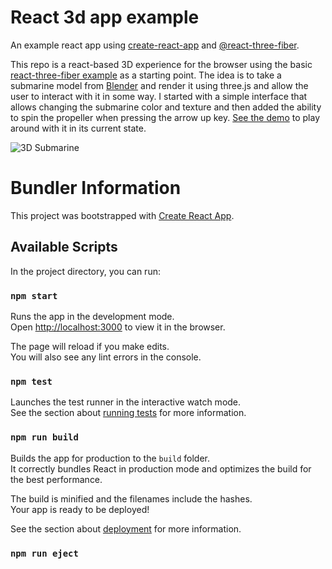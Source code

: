 # React 3d app example

An example react app using [create-react-app](https://github.com/facebook/create-react-app) and [@react-three-fiber](https://docs.pmnd.rs/react-three-fiber/getting-started/introduction).

This repo is a react-based 3D experience for the browser using the basic [react-three-fiber example](https://codesandbox.io/s/rrppl0y8l4) as a starting point. The idea is to take a submarine model from [Blender](https://www.blender.org/) and render it using three.js and allow the user to interact with it in some way. I started with a simple interface that allows changing the submarine color and texture and then added the ability to spin the propeller when pressing the arrow up key. [See the demo](https://mrjasonweaver.github.io/react-3d-app/) to play around with it in its current state.

![3D Submarine](./3d-sub.gif)


# Bundler Information

This project was bootstrapped with [Create React App](https://github.com/facebook/create-react-app).

## Available Scripts

In the project directory, you can run:

### `npm start`

Runs the app in the development mode.\
Open [http://localhost:3000](http://localhost:3000) to view it in the browser.

The page will reload if you make edits.\
You will also see any lint errors in the console.

### `npm test`

Launches the test runner in the interactive watch mode.\
See the section about [running tests](https://facebook.github.io/create-react-app/docs/running-tests) for more information.

### `npm run build`

Builds the app for production to the `build` folder.\
It correctly bundles React in production mode and optimizes the build for the best performance.

The build is minified and the filenames include the hashes.\
Your app is ready to be deployed!

See the section about [deployment](https://facebook.github.io/create-react-app/docs/deployment) for more information.

### `npm run eject`
